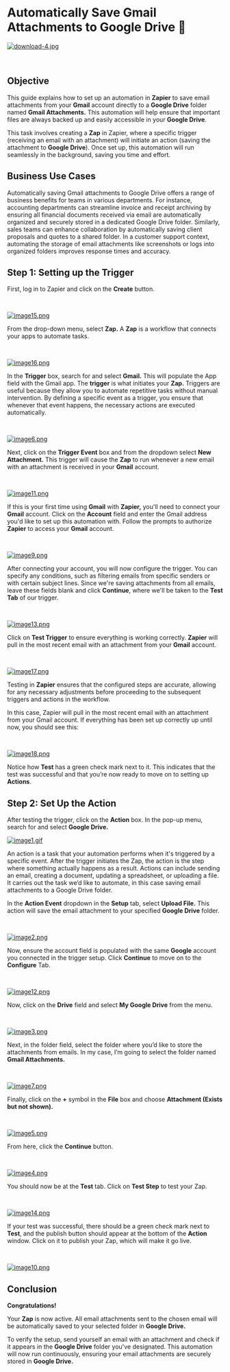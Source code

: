 # Automatically Save Gmail Attachments to Google Drive 📧

[![download-4.jpg](https://i.postimg.cc/5NtLD4kH/download-4.jpg)](https://postimg.cc/Jt9skL8m)

&nbsp;

## Objective  

This guide explains how to set up an automation in **Zapier** to save email attachments from your **Gmail** account directly to a **Google Drive** folder named **Gmail Attachments.** This automation will help ensure that important files are always backed up and easily accessible in your **Google Drive**.

This task involves creating a **Zap** in Zapier, where a specific trigger (receiving an email with an attachment) will initiate an action (saving the attachment to **Google Drive**). Once set up, this automation will run seamlessly in the background, saving you time and effort.

## Business Use Cases

Automatically saving Gmail attachments to Google Drive offers a range of business benefits for teams in various departments. For instance, accounting departments can streamline invoice and receipt archiving by ensuring all financial documents received via email are automatically organized and securely stored in a dedicated Google Drive folder. Similarly, sales teams can enhance collaboration by automatically saving client proposals and quotes to a shared folder. In a customer support context, automating the storage of email attachments like screenshots or logs into organized folders improves response times and accuracy.

## Step 1: Setting up the Trigger

First, log in to Zapier and click on the **Create** button.

&nbsp;

[![image15.png](https://i.postimg.cc/RZQTqh5C/image15.png)](https://postimg.cc/18XFj93b)

From the drop-down menu, select **Zap.** A **Zap** is a workflow that connects your apps to automate tasks.

&nbsp;

[![image16.png](https://i.postimg.cc/nz54NQ72/image16.png)](https://postimg.cc/KkP3Mj03)

In the **Trigger** box, search for and select **Gmail.** This will populate the App field with the Gmail app. The **trigger** is what initiates your **Zap.** Triggers are useful because they allow you to automate repetitive tasks without manual intervention. By defining a specific event as a trigger, you ensure that whenever that event happens, the necessary actions are executed automatically.

&nbsp;

[![image6.png](https://i.postimg.cc/VkRjmhnd/image6.png)](https://postimg.cc/3kkyZnLT)

Next, click on the **Trigger Event** box and from the dropdown select **New Attachment.** This trigger will cause the **Zap** to run whenever a new email with an attachment is received in your **Gmail** account.

&nbsp;

[![image11.png](https://i.postimg.cc/K8yNZLWs/image11.png)](https://postimg.cc/hfpxsJc9)

If this is your first time using **Gmail** with **Zapier,** you'll need to connect your **Gmail** account. Click on the **Account** field and enter the Gmail address you'd like to set up this automation with. Follow the prompts to authorize **Zapier** to access your **Gmail** account.

&nbsp;

[![image9.png](https://i.postimg.cc/9Mv9LH5N/image9.png)](https://postimg.cc/KkD4YVYn)

After connecting your account, you will now configure the trigger. You can specify any conditions, such as filtering emails from specific senders or with certain subject lines. Since we're saving attachments from all emails, leave these fields blank and click **Continue**, where we'll be taken to the **Test Tab** of our trigger.

&nbsp;

[![image13.png](https://i.postimg.cc/TPtqqs3Z/image13.png)](https://postimg.cc/zLRgq0Wj)

Click on **Test Trigger** to ensure everything is working correctly. **Zapier** will pull in the most recent email with an attachment from your **Gmail** account.

&nbsp;

[![image17.png](https://i.postimg.cc/T1DVxYJ6/image17.png)](https://postimg.cc/bSqDHP5C)

Testing in **Zapier** ensures that the configured steps are accurate, allowing for any necessary adjustments before proceeding to the subsequent triggers and actions in the workflow.

In this case, Zapier will pull in the most recent email with an attachment from your Gmail account. If everything has been set up correctly up until now, you should see this:

&nbsp;

[![image18.png](https://i.postimg.cc/mZzNC8f5/image18.png)](https://postimg.cc/23YZfd5Q)

Notice how **Test** has a green check mark next to it. This indicates that the test was successful and that you’re now ready to move on to setting up **Actions**.

## Step 2: Set Up the Action

After testing the trigger, click on the **Action** box. In the pop-up menu, search for and select **Google Drive.**

[![image1.gif](https://i.postimg.cc/SNL9fPZD/image1.gif)](https://postimg.cc/3dRWKtQv)

An action is a task that your automation performs when it's triggered by a specific event. After the trigger initiates the Zap, the action is the step where something actually happens as a result. Actions can include sending an email, creating a document, updating a spreadsheet, or uploading a file. It carries out the task we’d like to automate, in this case saving email attachments to a Google Drive folder.

In the **Action Event** dropdown in the **Setup** tab, select **Upload File.** This action will save the email attachment to your specified **Google Drive** folder.

&nbsp;

[![image2.png](https://i.postimg.cc/gcCyD8Gk/image2.png)](https://postimg.cc/9zBqX44v)

Now, ensure the account field is populated with the same **Google** account you connected in the trigger setup. Click **Continue** to move on to the **Configure** Tab.

&nbsp;

[![image12.png](https://i.postimg.cc/1zmrFSsG/image12.png)](https://postimg.cc/mPn9x0ck)

Now, click on the **Drive** field and select **My Google Drive** from the menu.

&nbsp;

[![image3.png](https://i.postimg.cc/BQ2Twbv5/image3.png)](https://postimg.cc/zVXHyJK3)

Next, in the folder field, select the folder where you’d like to store the attachments from emails. In my case, I’m going to select the folder named **Gmail Attachments.**

&nbsp;

[![image7.png](https://i.postimg.cc/Bv7H11h3/image7.png)](https://postimg.cc/t1PYK7Qv)

Finally, click on the **+** symbol in the **File** box and choose **Attachment (Exists but not shown).**

&nbsp;

[![image5.png](https://i.postimg.cc/43xpd1Qw/image5.png)](https://postimg.cc/68F8bnSG)

From here, click the **Continue** button.

&nbsp;

[![image4.png](https://i.postimg.cc/bw8xXPG7/image4.png)](https://postimg.cc/4mL7trQP)

You should now be at the **Test** tab. Click on **Test Step** to test your Zap.

&nbsp;

[![image14.png](https://i.postimg.cc/G29PMjB9/image14.png)](https://postimg.cc/47khyVQT)

If your test was successful, there should be a green check mark next to **Test**, and the publish button should appear at the bottom of the **Action** window. Click on it to publish your Zap, which will make it go live.

&nbsp;

[![image10.png](https://i.postimg.cc/fym9FqMW/image10.png)](https://postimg.cc/dZQ3ZB7g)

## Conclusion

**Congratulations!**

Your **Zap** is now active. All email attachments sent to the chosen email will be automatically saved to your selected folder in **Google Drive.**

To verify the setup, send yourself an email with an attachment and check if it appears in the **Google Drive** folder you've designated. This automation will now run continuously, ensuring your email attachments are securely stored in **Google Drive.**